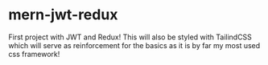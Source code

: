 # mern-jwt-redux

First project with JWT and Redux! This will also be styled with TailindCSS which will serve as reinforcement for the basics as it is by far my most used css framework!
